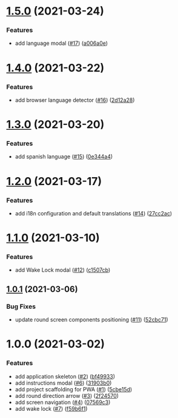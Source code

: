 # [1.5.0](https://github.com/squaro/slime/compare/v1.4.0...v1.5.0) (2021-03-24)


### Features

* add language modal ([#17](https://github.com/squaro/slime/issues/17)) ([a006a0e](https://github.com/squaro/slime/commit/a006a0ea60061dc7112cfb192a164b792b362a18))

# [1.4.0](https://github.com/squaro/slime/compare/v1.3.0...v1.4.0) (2021-03-22)


### Features

* add browser language detector ([#16](https://github.com/squaro/slime/issues/16)) ([2d12a28](https://github.com/squaro/slime/commit/2d12a2888ce253e5d50f23706559dc59751d6b21))

# [1.3.0](https://github.com/squaro/slime/compare/v1.2.0...v1.3.0) (2021-03-20)


### Features

* add spanish language ([#15](https://github.com/squaro/slime/issues/15)) ([0e344a4](https://github.com/squaro/slime/commit/0e344a4c3b1feff9fad1c9c1985fe9278d1fbf2e))

# [1.2.0](https://github.com/squaro/slime/compare/v1.1.0...v1.2.0) (2021-03-17)


### Features

* add i18n configuration and default translations ([#14](https://github.com/squaro/slime/issues/14)) ([27cc2ac](https://github.com/squaro/slime/commit/27cc2acc2465383266c3485f958db3adef98163f))

# [1.1.0](https://github.com/squaro/slime/compare/v1.0.1...v1.1.0) (2021-03-10)


### Features

* add Wake Lock modal ([#12](https://github.com/squaro/slime/issues/12)) ([c1507cb](https://github.com/squaro/slime/commit/c1507cba3c4ed433b7944c50c4caadffa3ecaa1e))

## [1.0.1](https://github.com/squaro/slime/compare/v1.0.0...v1.0.1) (2021-03-06)


### Bug Fixes

* update round screen components positioning ([#11](https://github.com/squaro/slime/issues/11)) ([52cbc71](https://github.com/squaro/slime/commit/52cbc7105b1c70faec804edea886384538fbf677))

# 1.0.0 (2021-03-02)


### Features

* add application skeleton ([#2](https://github.com/squaro/slime/issues/2)) ([bf49933](https://github.com/squaro/slime/commit/bf499334c0b8ae8d597c5705249f26498519fe2c))
* add instructions modal ([#6](https://github.com/squaro/slime/issues/6)) ([31903b0](https://github.com/squaro/slime/commit/31903b0b59ebed0b13599b1757b299b5cbec05fd))
* add project scaffolding for PWA ([#1](https://github.com/squaro/slime/issues/1)) ([5cbe15d](https://github.com/squaro/slime/commit/5cbe15d4d09b804ed40e6a68c90fbfe4b0513378))
* add round direction arrow ([#3](https://github.com/squaro/slime/issues/3)) ([2f24570](https://github.com/squaro/slime/commit/2f24570826f29bfba8dd656807d519d176f179d1))
* add screen navigation ([#4](https://github.com/squaro/slime/issues/4)) ([07569c3](https://github.com/squaro/slime/commit/07569c3b58cb3be1d6affdd9b43741597005a218))
* add wake lock ([#7](https://github.com/squaro/slime/issues/7)) ([f59b6f1](https://github.com/squaro/slime/commit/f59b6f12df4baa05b5b912712e83fc1ff60457e6))
